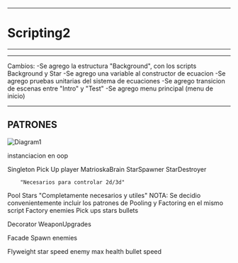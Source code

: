 ------------------------------------------------------------------------
# Scripting2
------------------------------------------------------------------------
------------------------------------------------------------------------
Cambios:
-Se agrego la estructura "Background", con los scripts Background y Star
-Se agrego una variable al constructor de ecuacion
-Se agrego pruebas unitarias del sistema de ecuaciones
-Se agrego transicion de escenas entre "Intro" y "Test"
-Se agrego menu principal (menu de inicio)


-----------------------------------------------
PATRONES
-------------------------------------------
![Diagram1](https://github.com/LemurWater/Scripting2/assets/38868316/69d73e7b-9761-4977-9c7f-e303fd9bc8b0)


instanciacion en oop



Singleton 
	 Pick Up
	 player
	 MatrioskaBrain
	 StarSpawner
	 StarDestroyer
	 
		"Necesarios para controlar 2d/3d"
Pool
	Stars
		"Completamente necesarios y utiles"
		NOTA: Se decidio convenientemente incluir los patrones de Pooling y Factoring en el mismo script
Factory
	enemies
		Pick ups
		stars
		bullets
	
Decorator
	WeaponUpgrades
	
Facade
	Spawn enemies
	
Flyweight
	star speed
	enemy max health
	bullet speed
